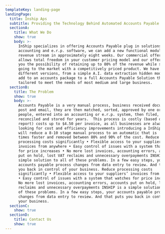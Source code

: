 ```yaml
---
templateKey: landing-page
landingPage:
  title: Inship Aps
  subtitle: Providing the Technology Behind Automated Accounts Payable Processes
  sectionA:
    title: What We Do
    show: true
    body: >-
      InShip specializes in offering Accounts Payable plug in solutions for
      accounting and e.r.p. software, we can add a new functional module and
      revenue stream in approximately eight weeks. Our commercial offering
      allows total freedom in your customer pricing model and our offering gives
      you the possibility of retaining up to 80% of the revenue while still
      going to the market with a competitively priced product. We have 3
      different versions, from a simple A.I. data extraction hidden module to
      add to an accounts package to a full Accounts Payable Solution that can be
      tailored to meet the needs of most medium and large business.
  sectionB:
    title: The Problem
    show: true
    body: >-
      Accounts Payable is a very manual process, business received documents by
      post and email, they are then matched, sorted, approved by one or many
      people, entered into an accounting or e.r.p. system, then filed,
      reconciled and stored for years.  This process is costly (based on  pwc
      report) costs up to $4.50 per invoice, as all businesses are always
      looking for cost and efficiency improvements introducing a InShip process
      will reduce a 8-10 stage manual process to an automatic that is  up to 9
      times faster and removed between 80% and 90% of the cost. Reduce
      processing costs significantly • Flexible access to your suppliers’
      invoices from anywhere • Easy control of issues with a system that watches
      for price increases • No more lost invoices, accounting errors, accounts
      put on hold, lost VAT reclaims and unnecessary overpayments INSHIP is a
      simple solution to all of these problems. In a few easy steps, your
      accounts payable process changes from data entry to review. And that puts
      you back in control of your business. Reduce processing costs
      significantly • Flexible access to your suppliers’ invoices from anywhere
      • Easy control of issues with a system that watches for price increases •
      No more lost invoices, accounting errors, accounts put on hold, lost VAT
      reclaims and unnecessary overpayments INSHIP is a simple solution to all
      of these problems. In a few easy steps, your accounts payable process
      changes from data entry to review. And that puts you back in control of
      your business.
  sectionC:
    show: true
  sectionD:
    title: Contact Us
    show: true
---
```


